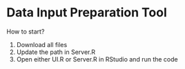 # Data Input Preparation Tool # 

How to start?
1. Download all files
2. Update the path in Server.R
1. Open either UI.R or Server.R in RStudio and run the code 
